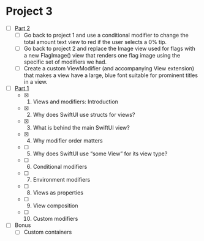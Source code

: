 #  Project 3
- [ ] [Part 2](https://www.hackingwithswift.com/books/ios-swiftui/views-and-modifiers-wrap-up)
    - [ ] Go back to project 1 and use a conditional modifier to change the total amount text view to red if the user selects a 0% tip.
    - [ ] Go back to project 2 and replace the Image view used for flags with a new FlagImage() view that renders one flag image using the specific set of modifiers we had.
    - [ ] Create a custom ViewModifier (and accompanying View extension) that makes a view have a large, blue font suitable for prominent titles in a view.

- [ ] [Part 1](https://www.hackingwithswift.com/100/swiftui/23)
    - [x] 1. Views and modifiers: Introduction
    - [x] 2. Why does SwiftUI use structs for views?
    - [x] 3. What is behind the main SwiftUI view?
    - [x] 4. Why modifier order matters
    - [ ] 5. Why does SwiftUI use “some View” for its view type?
    - [ ] 6. Conditional modifiers
    - [ ] 7. Environment modifiers
    - [ ] 8. Views as properties
    - [ ] 9. View composition
    - [ ] 10. Custom modifiers
- [ ] Bonus
    - [ ] Custom containers
